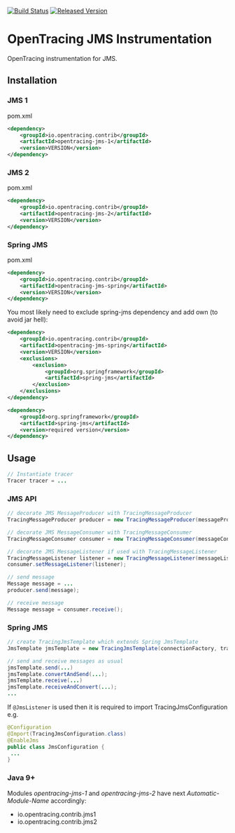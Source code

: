 [![Build Status][ci-img]][ci] [![Released Version][maven-img]][maven]

# OpenTracing JMS Instrumentation
OpenTracing instrumentation for JMS.

## Installation

### JMS 1
pom.xml
```xml
<dependency>
    <groupId>io.opentracing.contrib</groupId>
    <artifactId>opentracing-jms-1</artifactId>
    <version>VERSION</version>
</dependency>
```

### JMS 2
pom.xml
```xml
<dependency>
    <groupId>io.opentracing.contrib</groupId>
    <artifactId>opentracing-jms-2</artifactId>
    <version>VERSION</version>
</dependency>
```

### Spring JMS
pom.xml
```xml
<dependency>
    <groupId>io.opentracing.contrib</groupId>
    <artifactId>opentracing-jms-spring</artifactId>
    <version>VERSION</version>
</dependency>
```
You most likely need to exclude spring-jms dependency and add own (to avoid jar hell):
```xml
<dependency>
    <groupId>io.opentracing.contrib</groupId>
    <artifactId>opentracing-jms-spring</artifactId>
    <version>VERSION</version>
    <exclusions>
        <exclusion>
            <groupId>org.springframework</groupId>
            <artifactId>spring-jms</artifactId>
        </exclusion>
    </exclusions>
</dependency>

<dependency>
    <groupId>org.springframework</groupId>
    <artifactId>spring-jms</artifactId>
    <version>required version</version>
</dependency>

```

## Usage

```java
// Instantiate tracer
Tracer tracer = ...

```

### JMS API
```java
// decorate JMS MessageProducer with TracingMessageProducer
TracingMessageProducer producer = new TracingMessageProducer(messageProducer, tracer);

// decorate JMS MessageConsumer with TracingMessageConsumer
TracingMessageConsumer consumer = new TracingMessageConsumer(messageConsumer, tracer);

// decorate JMS MessageListener if used with TracingMessageListener
TracingMessageListener listener = new TracingMessageListener(messageListener, tracer);
consumer.setMessageListener(listener);

// send message
Message message = ...
producer.send(message);

// receive message
Message message = consumer.receive();

```

### Spring JMS
```java
// create TracingJmsTemplate which extends Spring JmsTemplate
JmsTemplate jmsTemplate = new TracingJmsTemplate(connectionFactory, tracer); 

// send and receive messages as usual
jmsTemplate.send(...)
jmsTemplate.convertAndSend(...);
jmsTemplate.receive(...)
jmsTemplate.receiveAndConvert(...);
...
```

If `@JmsListener` is used then it is required to import TracingJmsConfiguration e.g.
 ```java
@Configuration 
@Import(TracingJmsConfiguration.class)
@EnableJms
public class JmsConfiguration {
  ...
}
```

### Java 9+

Modules _opentracing-jms-1_ and _opentracing-jms-2_ have next _Automatic-Module-Name_ accordingly:
- io.opentracing.contrib.jms1
- io.opentracing.contrib.jms2


[ci-img]: https://travis-ci.org/opentracing-contrib/java-jms.svg?branch=master
[ci]: https://travis-ci.org/opentracing-contrib/java-jms
[maven-img]: https://img.shields.io/maven-central/v/io.opentracing.contrib/opentracing-jms-1.svg
[maven]: http://search.maven.org/#search%7Cga%7C1%7Copentracing-jms-1
